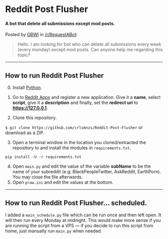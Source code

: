 # Reddit Post Flusher
#### A bot that delete all submissions except mod posts.

Posted by [GBWI](https://www.reddit.com/user/GBWI) in [/r/RequestABot](https://www.reddit.com/r/RequestABot):

> Hello.
> I am looking for bot who can delete all submissions every week (every monday) except mod posts.
> Can anyone help me regarding this topic?

***

## How to run Reddit Post Flusher
0. Install [Python](https://www.python.org/ftp/python/3.6.5/python-3.6.5.exe).

1. Go to [Reddit Apps](https://www.reddit.com/prefs/apps/) and register a new application. Give it a **name**, select **script**, give it a **description** and finally, set the **redirect uri** to **https://127.0.0.1**.
2. Clone this repository.

  `$ git clone https://github.com/crlsmnzs/Reddit-Post-Flusher`
  or download as a ZIP.

3. Open a terminal window in the location you cloned/extracted the repository to and install the modules in `requirements.txt`.

  `pip install -U -r requirements.txt`

4. Open `main.py` and edit the value of the variable **subName** to be the name of your subreddit (e.g: BlackPeopleTwitter, AskReddit, EarthPorn). You may close the file afterwards.
5. Open `praw.ini` and edit the values at the bottom.

***

## How to run Reddit Post Flusher... scheduled.

I added a `main_schedule.py` file which can be run once and then left open. It will then run every Monday at midnight. This would make more sense if you are running the script from a VPS — if you decide to run this script from home, just manually run `main.py` when needed.